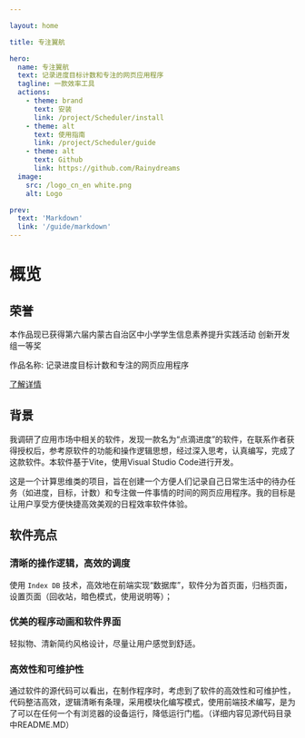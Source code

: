 ```yaml
---

layout: home

title: 专注翼航

hero:
  name: 专注翼航
  text: 记录进度目标计数和专注的网页应用程序
  tagline: 一款效率工具
  actions:
    - theme: brand
      text: 安装
      link: /project/Scheduler/install
    - theme: alt
      text: 使用指南
      link: /project/Scheduler/guide
    - theme: alt
      text: Github
      link: https://github.com/Rainydreams
  image:
    src: /logo_cn_en white.png
    alt: Logo

prev:
  text: 'Markdown'
  link: '/guide/markdown'
---
```


# 概览

##  荣誉

本作品现已获得第六届内蒙古自治区中小学学生信息素养提升实践活动 创新开发组一等奖

作品名称: 记录进度目标计数和专注的网页应用程序


<style scoped> @import "/.vitepress/bootstrap/import.scss"</style>

<a class="btn btn-primary" target="_blank" href="https://basic.nmg.smartedu.cn/cams/web/static/h/20240110.html" role="button">了解详情</a>

## 背景
我调研了应用市场中相关的软件，发现一款名为“点滴进度”的软件，在联系作者获得授权后，参考原软件的功能和操作逻辑思想，经过深入思考，认真编写，完成了这款软件。本软件基于Vite，使用Visual Studio Code进行开发。

这是一个计算思维类的项目，旨在创建一个方便人们记录自己日常生活中的待办任务（如进度，目标，计数）和专注做一件事情的时间的网页应用程序。我的目标是让用户享受方便快捷高效美观的日程效率软件体验。

## 软件亮点

### 清晰的操作逻辑，高效的调度

使用 `Index DB` 技术，高效地在前端实现“数据库”，软件分为首页面，归档页面，设置页面（回收站，暗色模式，使用说明等）；

### 优美的程序动画和软件界面

轻拟物、清新简约风格设计，尽量让用户感觉到舒适。

### 高效性和可维护性

通过软件的源代码可以看出，在制作程序时，考虑到了软件的高效性和可维护性，代码整洁高效，逻辑清晰有条理，采用模块化编写模式，使用前端技术编写，是为了可以在任何一个有浏览器的设备运行，降低运行门槛。（详细内容见源代码目录中README.MD）